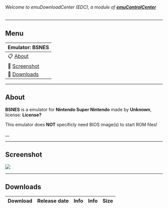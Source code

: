 ###### Welcome to emuDownloadCenter (EDC), a module of [**emuControlCenter**](https://github.com/PhoenixInteractiveNL/emuControlCenter/wiki/)
***
## Menu
| **Emulator: BSNES** |
|:---------|
| :clipboard: [About](#about) |
| :sunrise: [Screenshot](#screenshot) |
| :floppy_disk: [Downloads](#downloads) |
***
## About
**BSNES** is a emulator for **Nintendo Super Nintendo** made by **Unknown**, license: **License?**

This emulator does **NOT** specificly need BIOS image(s) to start ROM files!

__
***
## Screenshot
![](https://raw.githubusercontent.com/PhoenixInteractiveNL/emuDownloadCenter/master/hooks/bsnes/screen.jpg)
***
## Downloads
| Download | Release date  | Info       | Info       | Size       |
|:---------|:-------------:|:-----------|:-----------|-----------:|

